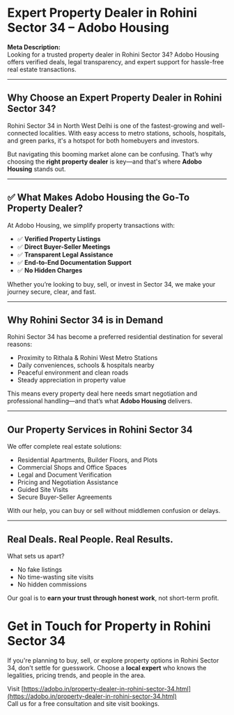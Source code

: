 # Expert Property Dealer in Rohini Sector 34 – Adobo Housing

**Meta Description:**  
Looking for a trusted property dealer in Rohini Sector 34? Adobo Housing offers verified deals, legal transparency, and expert support for hassle-free real estate transactions.

---

##  Why Choose an Expert Property Dealer in Rohini Sector 34?

Rohini Sector 34 in North West Delhi is one of the fastest-growing and well-connected localities. With easy access to metro stations, schools, hospitals, and green parks, it's a hotspot for both homebuyers and investors.

But navigating this booming market alone can be confusing. That’s why choosing the **right property dealer** is key—and that's where **Adobo Housing** stands out.

---

## ✅ What Makes Adobo Housing the Go-To Property Dealer?

At Adobo Housing, we simplify property transactions with:

- ✅ **Verified Property Listings**
- ✅ **Direct Buyer-Seller Meetings**
- ✅ **Transparent Legal Assistance**
- ✅ **End-to-End Documentation Support**
- ✅ **No Hidden Charges**

Whether you’re looking to buy, sell, or invest in Sector 34, we make your journey secure, clear, and fast.

---

##  Why Rohini Sector 34 is in Demand

Rohini Sector 34 has become a preferred residential destination for several reasons:

-  Proximity to Rithala & Rohini West Metro Stations  
-  Daily conveniences, schools & hospitals nearby  
-  Peaceful environment and clean roads  
-  Steady appreciation in property value  

This means every property deal here needs smart negotiation and professional handling—and that’s what **Adobo Housing** delivers.

---

##  Our Property Services in Rohini Sector 34

We offer complete real estate solutions:

-  Residential Apartments, Builder Floors, and Plots  
-  Commercial Shops and Office Spaces  
-  Legal and Document Verification  
-  Pricing and Negotiation Assistance  
-  Guided Site Visits  
-  Secure Buyer-Seller Agreements  

With our help, you can buy or sell without middlemen confusion or delays.

---

##  Real Deals. Real People. Real Results.

What sets us apart?

- No fake listings  
- No time-wasting site visits  
- No hidden commissions  

Our goal is to **earn your trust through honest work**, not short-term profit.



# Get in Touch for Property in Rohini Sector 34

If you're planning to buy, sell, or explore property options in Rohini Sector 34, don't settle for guesswork. Choose a **local expert** who knows the legalities, pricing trends, and people in the area.

Visit  [https://adobo.in/property-dealer-in-rohini-sector-34.html](https://adobo.in/property-dealer-in-rohini-sector-34.html)  
 Call us for a free consultation and site visit bookings.





